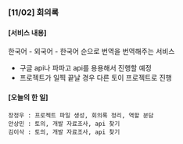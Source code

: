 ### [11/02] 회의록

#### [서비스 내용]

한국어 - 외국어 - 한국어 순으로 번역을 번역해주는 서비스

- 구글 api나 파파고 api를 용용해서 진행할 예정
- 프로젝트가 일찍 끝날 경우 다른 토이 프로젝트로 진행

#### [오늘의 한 일]

    장정우 : 프로젝트 파일 생성, 회의록 정리, 역할 분담
    안상민 : 토의, 개발 자료조사, api 찾기
    김이삭 : 토의, 개발 자료조사, api 찾기
